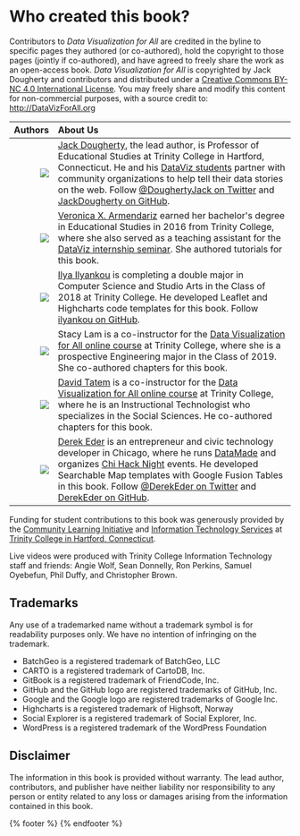 # Who created this book?

Contributors to *Data Visualization for All* are credited in the byline to specific pages they authored (or co-authored), hold the copyright to those pages (jointly if co-authored), and have agreed to freely share the work as an open-access book. *Data Visualization for All* is copyrighted by Jack Dougherty and contributors and distributed under a [Creative Commons BY-NC 4.0 International License](http://creativecommons.org/licenses/by-nc/4.0/). You may freely share and modify this content for non-commercial purposes, with a source credit to: http://DataVizForAll.org

| Authors | About Us |
| ---: | :--- |
| ![](DoughertyJack-96.jpg) | [Jack Dougherty](http://bit.ly/jackdougherty), the lead author, is Professor of Educational Studies at Trinity College in Hartford, Connecticut. He and his [DataViz students](http://commons.trincoll.edu/dataviz) partner with community organizations to help tell their data stories on the web. Follow [@DoughertyJack on Twitter](https://twitter.com/doughertyjack) and [JackDougherty on GitHub](https://github/com/jackdougherty).|
| ![](ArmendarizVeronica-96.jpg) | [Veronica X. Armendariz](https://www.linkedin.com/in/veronica-armendariz-4b814899) earned her bachelor's degree in Educational Studies in 2016 from Trinity College, where she also served as a teaching assistant for the [DataViz internship seminar](http://commons.trincoll.edu/dataviz). She authored tutorials for this book. |
| ![](IlyankouIlya-96.jpg) | [Ilya Ilyankou](https://www.linkedin.com/in/ilya-ilyankou-a64675ab) is completing a double major in Computer Science and Studio Arts in the Class of 2018 at Trinity College. He developed Leaflet and Highcharts code templates for this book. Follow [ilyankou on GitHub](https://github.com/ilyankou). |
| ![](LamStacy-96.jpg) | Stacy Lam is a co-instructor for the [Data Visualization for All online course](http://www.datavizforall.org/enroll) at Trinity College, where she is a prospective Engineering major in the Class of 2019. She co-authored chapters for this book.|
| ![](TatemDavid-96.jpg) | [David Tatem](http://www.trincoll.edu/LITC/its/about/Pages/Learn.aspx) is a co-instructor for the [Data Visualization for All online course](http://www.datavizforall.org/enroll) at Trinity College, where he is an Instructional Technologist who specializes in the Social Sciences. He co-authored chapters for this book.|
| ![](EderDerek-96.jpg) | [Derek Eder](http://derekeder.com) is an entrepreneur and civic technology developer in Chicago, where he runs [DataMade](http://datamade.us) and organizes [Chi Hack Night](http://chihacknight.org) events. He developed Searchable Map templates with Google Fusion Tables in this book. Follow [@DerekEder on Twitter](https://twitter.com/derekeder) and [DerekEder on GitHub](https://github.com/derekeder). |

Funding for student contributions to this book was generously provided by the [Community Learning Initiative](http://www.trincoll.edu/urbanglobal/cugs/students/cli/Pages/default.aspx) and [Information Technology Services](http://www.trincoll.edu/LITC/its/Pages/default.aspx) at [Trinity College in Hartford, Connecticut](http://www.trincoll.edu).

Live videos were produced with Trinity College Information Technology staff and friends: Angie Wolf, Sean Donnelly, Ron Perkins, Samuel Oyebefun, Phil Duffy, and Christopher Brown.

## Trademarks
Any use of a trademarked name without a trademark symbol is for readability purposes only. We have no intention of infringing on the trademark.
- BatchGeo is a registered trademark of BatchGeo, LLC
- CARTO is a registered trademark of CartoDB, Inc.
- GitBook is a registered trademark of FriendCode, Inc.
- GitHub and the GitHub logo are registered trademarks of GitHub, Inc.
- Google and the Google logo are registered trademarks of Google Inc.
- Highcharts is a registered trademark of Highsoft, Norway
- Social Explorer is a registered trademark of Social Explorer, Inc.
- WordPress is a registered trademark of the WordPress Foundation

## Disclaimer
The information in this book is provided without warranty. The lead author, contributors, and publisher have neither liability nor responsibility to any person or entity related to any loss or damages arising from the information contained in this book.

{% footer %}
{% endfooter %}
